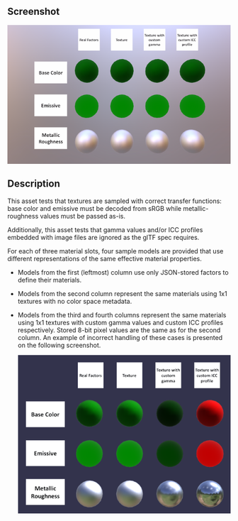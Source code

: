 ## Screenshot

![screenshot](screenshot/screenshot.png)

## Description

This asset tests that textures are sampled with correct transfer functions: base color and emissive must be decoded from sRGB while metallic-roughness values must be passed as-is.

Additionally, this asset tests that gamma values and/or ICC profiles embedded with image files are ignored as the glTF spec requires.

For each of three material slots, four sample models are provided that use different representations of the same effective material properties.

* Models from the first (leftmost) column use only JSON-stored factors to define their materials.

* Models from the second column represent the same materials using 1x1 textures with no color space metadata.

* Models from the third and fourth columns represent the same materials using 1x1 textures with custom gamma values and custom ICC profiles respectively. Stored 8-bit pixel values are the same as for the second column. An example of incorrect handling of these cases is presented on the following screenshot.

  ![non-ignored_metadata](screenshot/non-ignored_metadata.png)

